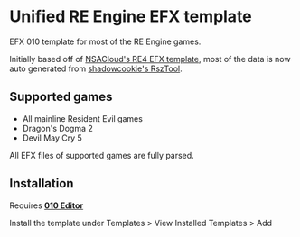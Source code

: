 # Unified RE Engine EFX template
EFX 010 template for most of the RE Engine games.

Initially based off of [NSACloud's RE4 EFX template](https://github.com/NSACloud/RE4-EFX-Template), most of the data is now auto generated from [shadowcookie's RszTool](https://github.com/kagenocookie/RszTool).

## Supported games
- All mainline Resident Evil games
- Dragon's Dogma 2
- Devil May Cry 5

All EFX files of supported games are fully parsed.

## Installation
Requires **[010 Editor](https://www.sweetscape.com/010editor/)**

Install the template under Templates > View Installed Templates > Add
